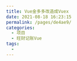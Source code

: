 ```yaml
---
title: Vue金多多改造成Vuex
date: 2021-08-18 16:23:15
permalink: /pages/de4ae9/
categories:
  - 项目
  - 旺财记账Vue
tags:
  - 
---
```

